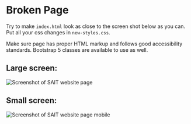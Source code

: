 # Broken Page

Try to make `index.html` look as close to the screen shot below as you can. Put all your css changes in `new-styles.css`.

Make sure page has proper HTML markup and follows good accessibility standards. Bootstrap 5 classes are available to use as well. 

## Large screen:

![Screenshot of SAIT website page](images/sait_fixedpage-lg.png)

## Small screen: 

![Screenshot of SAIT website page mobile](images/sait_fixedpage-sm.png)

